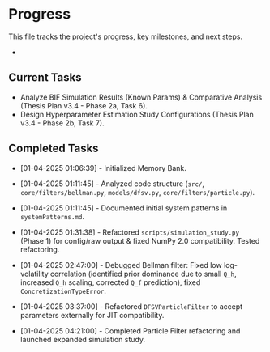 # Progress

This file tracks the project's progress, key milestones, and next steps.

*
## Current Tasks
*   Analyze BIF Simulation Results (Known Params) & Comparative Analysis (Thesis Plan v3.4 - Phase 2a, Task 6).
*   Design Hyperparameter Estimation Study Configurations (Thesis Plan v3.4 - Phase 2b, Task 7).


## Completed Tasks
*   [01-04-2025 01:06:39] - Initialized Memory Bank.
*   [01-04-2025 01:11:45] - Analyzed code structure (`src/`, `core/filters/bellman.py`, `models/dfsv.py`, `core/filters/particle.py`).
*   [01-04-2025 01:11:45] - Documented initial system patterns in `systemPatterns.md`.
*   [01-04-2025 01:31:38] - Refactored `scripts/simulation_study.py` (Phase 1) for config/raw output & fixed NumPy 2.0 compatibility. Tested refactoring.
*   [01-04-2025 02:47:00] - Debugged Bellman filter: Fixed low log-volatility correlation (identified prior dominance due to small `Q_h`, increased `Q_h` scaling, corrected `Q_f` prediction), fixed `ConcretizationTypeError`.
*   [01-04-2025 03:37:00] - Refactored `DFSVParticleFilter` to accept parameters externally for JIT compatibility.
*   [01-04-2025 04:21:00] - Completed Particle Filter refactoring and launched expanded simulation study.
*   [01-04-2025 05:13:00] - Optimized particle filter likelihood calculation for diagonal `R_t`.
*   [01-04-2025 05:13:00] - Benchmarked particle filter with `float32` vs `float64`.
*   [01-04-2025 11:28:32] - Implemented resume capability for `scripts/simulation_study.py`.
*   [01-04-2025 12:05:00] - Optimized Bellman filter performance using Woodbury Identity and Rank-1 FIM reformulation. Verified with profiling and tests.
*   [01-04-2025 12:22:00] - Profiled particle filter performance and tested minor optimizations (vectorized likelihood, covariance calculation).
*   [01-04-2025 21:59:14] - Cleaned up and consolidated all Memory Bank files (`productContext.md`, `activeContext.md`, `systemPatterns.md`, `decisionLog.md`, `progress.md`).
*   [02-04-2025 23:26:45] - Implemented and tested `DFSVBellmanInformationFilter` (BIF) in `src/bellman_filter_dfsv/core/filters/bellman_information.py` and `tests/test_bellman_information.py`. Added covariance/variance getter methods.
*   [04-04-2025 16:59:00] - Investigated BIF optimization stability (`scripts/bif_optimizer_stability.py`). Identified state explosion (`h`) issue and the stabilizing effect of priors (esp. `sigma2`).
*   [04-04-2025 17:55:28] - Completed implementation of prior framework in `src/bellman_filter_dfsv/core/likelihood.py` (updated `log_prior_density` and objective functions).
*   [04-04-2025 21:56:00] - Executed and analyzed BIF prior/optimizer comparison (`scripts/test_bif_priors_optimizers.py` with RMS norm, 500 steps). Found priors stabilize but slow convergence.
*   [04-04-2025 22:36:00] - Modified `scripts/test_bif_priors_optimizers.py` to save final parameters.
*   [04-04-2025 22:36:00] - Re-ran BIF prior/optimizer test to generate parameter `.pkl` files.
*   [04-04-2025 22:36:00] - Compared estimated vs true parameters from BIF test.
*   [05-04-2025 14:54:00] - Debugged BIF instability with true parameters (`debug_bif_true_params.py`), pinpointing failure origin to update step t=24.

*   [05-04-2025 16:02:00] - Debugged and fixed BIF numerical instability with true parameters by implementing eigenvalue clipping for `J_observed` (Expected FIM) in update step.

*   [05-04-2025 22:45:00] - Completed `src` directory cleanup: Revived and updated `bellman.py` (covariance-based filter) using BIF pseudo-likelihood (Lange Eq. 40), refactored helpers (`_bellman_impl.py`, `_bellman_optim.py`), improved documentation, removed dead code, and updated/passed relevant tests (`test_bellman_unified.py`).
*   [05-04-2025 23:05:00] - Executed full test suite (`uv run pytest`) after `src` cleanup, revealing 10 errors and 2 failures (related to `bellman_information.py`, `particle.py`, `transformations.py`).
*   [05-04-2025 23:05:00] - Debugged and fixed test failures: Corrected `jit` static argument usage, cast scalar return types, updated test expectations. Confirmed `uv run pytest` passes completely.


*   [06-04-2025 00:01:00] - Completed JIT refactoring of filter implementations (`bellman_information.py`, `_bellman_impl.py`, `bellman.py`, `particle.py`) per `jit_refactoring_plan.md`. Removed Python control flow from JIT paths. Tests pass (41/42, one known intermittent PF failure).

*   [06-04-2025 03:45:00] - Standardized test framework on `pytest`.
*   [06-04-2025 03:45:00] - Created common fixtures (`params_fixture`, `data_fixture`, `filter_instances_fixture`) in `tests/conftest.py`.
*   [06-04-2025 03:45:00] - Implemented unified tests for filter stability and log-likelihood in `tests/test_unified_filters.py`.
*   [06-04-2025 03:45:00] - Refactored `test_bellman.py`, `test_particle_filter.py`, `test_transformations.py` to use `pytest` and common fixtures, removing redundant tests.
*   [06-04-2025 03:45:00] - Added constraint verification tests (`test_untransformed_parameter_properties`) to `tests/test_transformations.py`.
*   [06-04-2025 03:45:00] - Debugged and fixed 5 test failures identified after refactoring.

*   [06-04-2025 14:20:00] - Executed Bellman Information Filter (BIF) simulation runs.

*   [06-04-2025 15:41:00] - Completed `mu` identifiability Phase 1.1: Static Gradient Analysis.
*   [06-04-2025 15:41:00] - Completed `mu` identifiability Phase 1.2: Gradient Decomposition.
*   [06-04-2025 15:41:00] - Completed `mu` identifiability Phase 1.3: Dynamic Analysis.
*   [06-04-2025 15:41:00] - Completed `mu` identifiability Phase 1.4: Penalty Term Sensitivity (Ablation & Strong Prior tests).
*   [06-04-2025 03:45:00] - Confirmed all 49 tests pass after unification and debugging.

*   [06-04-2025 16:55:00] - Completed `mu` ID Phase 2.3 variant (fix `mu[0]=-1.0`). Success.

*   [06-04-2025 17:45:00] - Mu investigation complete. Strategy decided: Fix `mu`. Next focus: Simulation analysis & Real data application using fixed `mu` BIF.
*   [06-04-2025 17:10:00] - Completed `mu` ID Phase 2.2 (fix both `mu` elements). Success.
